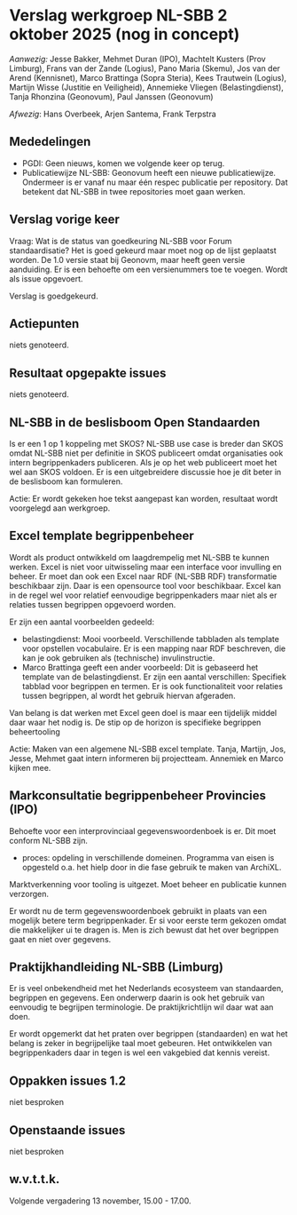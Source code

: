 # Verslag werkgroep NL-SBB 2 oktober 2025 (nog in concept)


*Aanwezig:* Jesse Bakker, Mehmet Duran (IPO), Machtelt Kusters (Prov Limburg), Frans van der Zande (Logius), Pano Maria (Skemu), Jos van der Arend (Kennisnet), Marco Brattinga (Sopra Steria), Kees Trautwein (Logius), Martijn Wisse (Justitie en Veiligheid), Annemieke Vliegen (Belastingdienst), Tanja Rhonzina (Geonovum), Paul Janssen (Geonovum)

*Afwezig*: Hans Overbeek, Arjen Santema, Frank Terpstra

## Mededelingen
- PGDI: Geen nieuws, komen we volgende keer op terug.
- Publicatiewijze NL-SBB: Geonovum heeft een nieuwe publicatiewijze. Ondermeer is er vanaf nu maar één respec publicatie per repository. Dat betekent dat NL-SBB in twee repositories moet gaan werken.

## Verslag vorige keer
Vraag: Wat is de status van goedkeuring NL-SBB voor Forum standaardisatie? Het is goed gekeurd maar moet nog op de lijst geplaatst worden. De 1.0 versie staat bij Geonovm, maar heeft geen versie aanduiding. Er is een behoefte om een versienummers toe te voegen. Wordt als issue opgevoert.

Verslag is goedgekeurd.

## Actiepunten
niets genoteerd.

## Resultaat opgepakte issues
niets genoteerd.

## NL-SBB in de beslisboom Open Standaarden

Is er een 1 op 1 koppeling met SKOS? NL-SBB use case is breder dan SKOS omdat NL-SBB niet per definitie in SKOS publiceert omdat organisaties ook intern begrippenkaders publiceren. Als je op het web publiceert moet het wel aan SKOS voldoen. Er is een uitgebreidere discussie hoe je dit beter in de beslisboom kan formuleren.

Actie: Er wordt gekeken hoe tekst aangepast kan worden, resultaat wordt voorgelegd aan werkgroep.

## Excel template begrippenbeheer

Wordt als product ontwikkeld om laagdrempelig met NL-SBB te kunnen werken.
Excel is niet voor uitwisseling maar een interface voor invulling en beheer. Er moet dan ook een Excel naar RDF (NL-SBB RDF) transformatie beschikbaar zijn. Daar is een opensource tool voor beschikbaar.
Excel kan in de regel wel voor relatief eenvoudige begrippenkaders maar niet als er relaties tussen begrippen opgevoerd worden.

Er zijn een aantal voorbeelden gedeeld:
- belastingdienst: Mooi voorbeeld. Verschillende tabbladen als template voor opstellen vocabulaire. Er is een mapping naar RDF beschreven, die kan je ook gebruiken als (technische) invulinstructie.
- Marco Brattinga geeft een ander voorbeeld: Dit is gebaseerd het template van de belastingdienst. Er zijn een aantal verschillen: Specifiek tabblad voor begrippen en termen. Er is ook functionaliteit voor relaties tussen begrippen, al wordt het gebruik hiervan afgeraden.

Van belang is dat werken met Excel geen doel is maar een tijdelijk middel daar waar het nodig is. De stip op de horizon is specifieke begrippen beheertooling

Actie: Maken van een algemene NL-SBB excel template. Tanja, Martijn, Jos, Jesse, Mehmet gaat intern informeren bij projectteam. Annemiek en Marco kijken mee.


## Markconsultatie begrippenbeheer Provincies (IPO)

Behoefte voor een interprovinciaal gegevenswoordenboek is er. Dit moet conform NL-SBB zijn.
- proces:
opdeling in verschillende domeinen.
Programma van eisen is opgesteld o.a. het hielp door in die fase gebruik te maken van ArchiXL.

Marktverkenning voor tooling is uitgezet. Moet beheer en publicatie kunnen verzorgen.

Er wordt nu de term gegevenswoordenboek gebruikt in plaats van een mogelijk betere term begrippenkader. Er si voor eerste term gekozen omdat die makkelijker ui te dragen is. Men is zich bewust dat het over begrippen gaat en niet over gegevens.


## Praktijkhandleiding NL-SBB (Limburg)

Er is veel onbekendheid met het Nederlands ecosysteem van standaarden, begrippen en gegevens. Een onderwerp daarin is ook het gebruik van eenvoudig te begrijpen terminologie. De praktijkrichtlijn wil daar wat aan doen.

Er wordt opgemerkt dat het praten over begrippen (standaarden) en wat het belang is zeker in begrijpelijke taal moet gebeuren. Het ontwikkelen van begrippenkaders daar in tegen is wel een vakgebied dat kennis vereist.

## Oppakken issues 1.2
niet besproken

## Openstaande issues
niet besproken

## w.v.t.t.k.

Volgende vergadering 13 november, 15.00 - 17.00.
